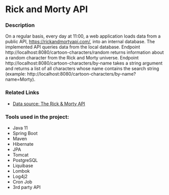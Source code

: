 # Rick and Morty API


### Description
On a regular basis, every day at 11:00, a web application loads data from a public API, https://rickandmortyapi.com/, 
into an internal database. The implemented API queries data from the local database. Endpoint http://localhost:8080/cartoon-characters/random returns information about a random character 
from the Rick and Morty universe. Endpoint http://localhost:8080/cartoon-characters/by-name takes a string argument 
and returns a list of all characters whose name contains the search string (example: 
http://localhost:8080/cartoon-characters/by-name?name=Morty).

### Related Links

* [Data source: The Rick & Morty API](https://rickandmortyapi.com/)

### Tools used in the project:
* Java 11
* Spring Boot
* Maven
* Hibernate
* JPA
* Tomcat
* PostgreSQL
* Liquibase
* Lombok
* Log4j2
* Cron Job
* 3rd party API
